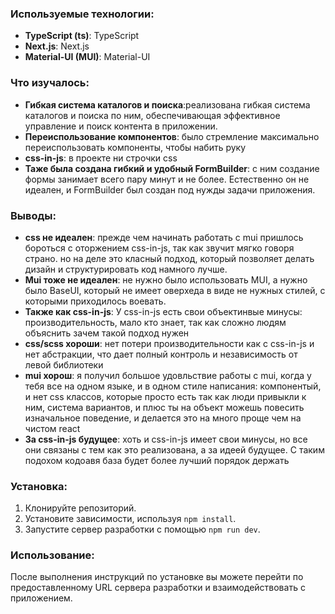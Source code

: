 ### Используемые технологии:

- **TypeScript (ts)**: TypeScript 
- **Next.js**: Next.js
- **Material-UI (MUI)**: Material-UI 

### Что изучалось:

- **Гибкая система каталогов и поиска**:реализована гибкая система каталогов и поиска по ним, обеспечивающая эффективное управление и поиск контента в приложении.
- **Переиспользование компонентов**: было стремление максимально переиспользовать компоненты, чтобы набить руку
- **css-in-js**: в проекте ни строчки css
- **Таже была создана гибкий и удобный FormBuilder**: с ним создание формы занимает всего пару минут и не более. Естественно он не идеален, и FormBuilder был создан под нужды задачи
приложения.


### Выводы:

- **css не идеален**: прежде чем начинать работать с mui пришлось бороться с оторжением css-in-js, так как звучит мягко говоря страно. но на деле это класный подход, который позволяет делать дизайн и структурировать код намного лучше.
- **Mui тоже не идеален**: не нужно было использовать MUI, а нужно было BaseUI, который не имеет оверхеда в виде не нужных стилей, с которыми приходилось воевать.
- **Также как css-in-js**: У css-in-js есть свои объектинвые минусы: производительность, мало кто знает, так как сложно людям объяснить зачем такой подход нужен
- **css/scss хороши**: нет потери производительности как с css-in-js и нет абстракции, что дает полный контроль и независимость от левой библиотеки
- **mui хорош**: я получил большое удовльствие работы с mui, когда у тебя все на одном языке, и в одном стиле написания: компонентый, и нет css классов, которые просто есть так как люди привыкли к ним, система вариантов, и плюс ты на объект можешь повесить изначальное поведение, и делается это на много проще чем на чистом react
- **За css-in-js будущее**: хоть и css-in-js имеет свои минусы, но все они связаны с тем как это реализована, а за идеей будущее. С таким подохом кодоавя база будет более лучший порядок держать


### Установка:

1. Клонируйте репозиторий.
2. Установите зависимости, используя `npm install`.
3. Запустите сервер разработки с помощью `npm run dev`.

### Использование:

После выполнения инструкций по установке вы можете перейти по предоставленному URL сервера разработки и взаимодействовать с приложением.
